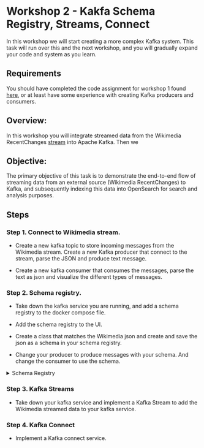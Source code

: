 # Workshop 2 - Kakfa Schema Registry, Streams, Connect

In this workshop we will start creating a more complex Kafka system. This task will run over this and the next workshop, and you will gradually expand your code and system as you learn.

## Requirements

You should have completed the code assignment for workshop 1 found [here](../workshop1/2%20-%20Code/README.md), or at least have some experience with creating Kafka producers and consumers.

## Overview:
In this workshop you will integrate streamed data from the Wikimedia RecentChanges [stream](stream.wikimedia.org/v2/stream/recentchange) into Apache Kafka. Then we 

## Objective:
The primary objective of this task is to demonstrate the end-to-end flow of streaming data from an external source (Wikimedia RecentChanges) to Kafka, and subsequently indexing this data into OpenSearch for search and analysis purposes.

## Steps

### Step 1. Connect to Wikimedia stream.

- Create a new kafka topic to store incoming messages from the Wikimedia stream. Create a new Kafka producer that connect to the stream, parse the JSON and produce text message.

- Create a new kafka consumer that consumes the messages, parse the text as json and visualize the different types of messages.

### Step 2. Schema registry.

- Take down the kafka service you are running, and add a schema registry to the docker compose file.

- Add the schema registry to the UI.

- Create a class that matches the Wikimedia json and create and save the json as a schema in your schema registry.

- Change your producer to produce messages with your schema. And change the consumer to use the schema.

<details>
<summary> Schema Registry </summary>

### Config

```yml
  schema-registry:
    container_name: schema-registry
    image: bitnami/schema-registry
    ports:
      - "8081:8081"
    depends_on:
      - kafka-0
    environment:
      - SCHEMA_REGISTRY_KAFKA_BROKERS=PLAINTEXT://kafka-0:9092
      - SCHEMA_REGISTRY_HOST_NAME=schema-registry
      - SCHEMA_REGISTRY_LISTENERS=http://schema-registry:8081
    volumes:
      - schema_data:/bitnami/schema
```

</details>

### Step 3. Kafka Streams

- Take down your kafka service and implement a Kafka Stream to add the Wikimedia streamed data to your kafka service.

### Step 4. Kafka Connect

- Implement a Kafka connect service.